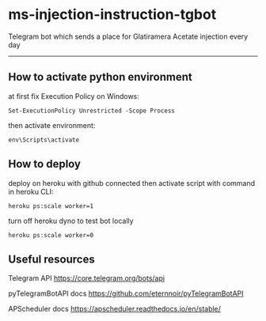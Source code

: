 # ms-injection-instruction-tgbot
Telegram bot which sends a place for Glatiramera Acetate injection every day

---
## How to activate python environment

at first fix Execution Policy on Windows: 
```
Set-ExecutionPolicy Unrestricted -Scope Process
```

then activate environment:
```
env\Scripts\activate
```

## How to deploy

deploy on heroku with github connected
then activate script with command in heroku CLI:
```
heroku ps:scale worker=1
```
turn off heroku dyno to test bot locally
```
heroku ps:scale worker=0
```

## Useful resources

Telegram API
https://core.telegram.org/bots/api

pyTelegramBotAPI docs
https://github.com/eternnoir/pyTelegramBotAPI

APScheduler docs
https://apscheduler.readthedocs.io/en/stable/